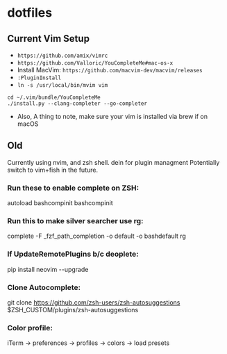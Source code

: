 # dotfiles

## Current Vim Setup
- `https://github.com/amix/vimrc`
- `https://github.com/Valloric/YouCompleteMe#mac-os-x`
- Install MacVim: `https://github.com/macvim-dev/macvim/releases`
- `:PluginInstall`
- `ln -s /usr/local/bin/mvim vim`
 ```
 cd ~/.vim/bundle/YouCompleteMe
./install.py --clang-completer --go-completer
```
- Also, A thing to note, make sure your vim is installed via brew if on macOS

## Old
Currently using nvim, and zsh shell.
dein for plugin managment
Potentially switch to vim+fish in the future.

### Run these to enable complete on ZSH:  
autoload bashcompinit
bashcompinit

### Run this to make silver searcher use rg:  
complete -F _fzf_path_completion -o default -o bashdefault rg  

### If UpdateRemotePlugins b/c deoplete:  
pip install neovim --upgrade

### Clone Autocomplete:  
git clone https://github.com/zsh-users/zsh-autosuggestions $ZSH_CUSTOM/plugins/zsh-autosuggestions  

### Color profile:  
iTerm → preferences → profiles → colors → load presets
